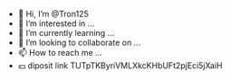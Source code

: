 - 👋 Hi, I’m @Tron125
- 👀 I’m interested in ...
- 🌱 I’m currently learning ...
- 💞️ I’m looking to collaborate on ...
- 📫 How to reach me ...
- 💵 diposit link TUTpTKByriVMLXkcKHbUFt2pjEci5jXaiH
<!---
Tron125/Tron125 is a ✨ special ✨ repository because its `README.md` (this file) appears on your GitHub profile.
You can click the Preview link to take a look at your changes.
--->
